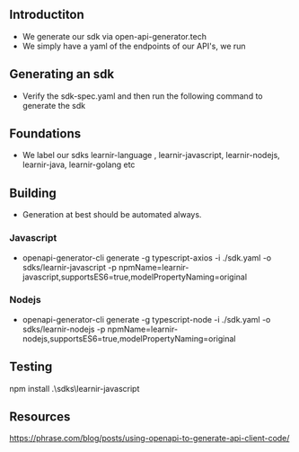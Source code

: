 ## Introductiton
- We generate our sdk via open-api-generator.tech
- We simply have a yaml of the endpoints of our API's, we run 


## Generating an sdk
- Verify the sdk-spec.yaml and then run the following command to generate the sdk


## Foundations
- We label our sdks learnir-language , learnir-javascript, learnir-nodejs, learnir-java,  learnir-golang etc


## Building
- Generation at best should be automated always.

### Javascript
- openapi-generator-cli generate -g typescript-axios -i ./sdk.yaml -o sdks/learnir-javascript -p npmName=learnir-javascript,supportsES6=true,modelPropertyNaming=original


### Nodejs
- openapi-generator-cli generate -g typescript-node  -i ./sdk.yaml -o sdks/learnir-nodejs -p npmName=learnir-nodejs,supportsES6=true,modelPropertyNaming=original


## Testing
npm install .\sdks\learnir-javascript


## Resources
https://phrase.com/blog/posts/using-openapi-to-generate-api-client-code/